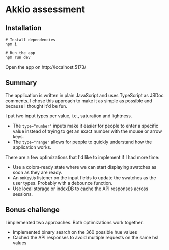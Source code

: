 # Akkio assessment

## Installation

```shell
# Install dependencies
npm i

# Run the app
npm run dev
```

Open the app on http://localhost:5173/

## Summary

The application is written in plain JavaScript and uses TypeScript as JSDoc comments. I chose this approach to make it as simple as possible and because I thought it'd be fun.

I put two input types per value, i.e., saturation and lightness. 

* The `type="number"` inputs make it easier for people to enter a specific value instead of trying to get an exact number with the mouse or arrow keys.  
* The `type="range"` allows for people to quickly understand how the application works.

There are a few optimizations that I'd like to implement if I had more time:

* Use a colors-ready state where we can start displaying swatches as soon as they are ready.
* An `onKeyUp` listener on the input fields to update the swatches as the user types. Probably with a debounce function.
* Use local storage or indexDB to cache the API responses across sessions.

## Bonus challenge

I implemented two approaches. Both optimizations work together.

* Implemented binary search on the 360 possible hue values 
* Cached the API responses to avoid multiple requests on the same hsl values